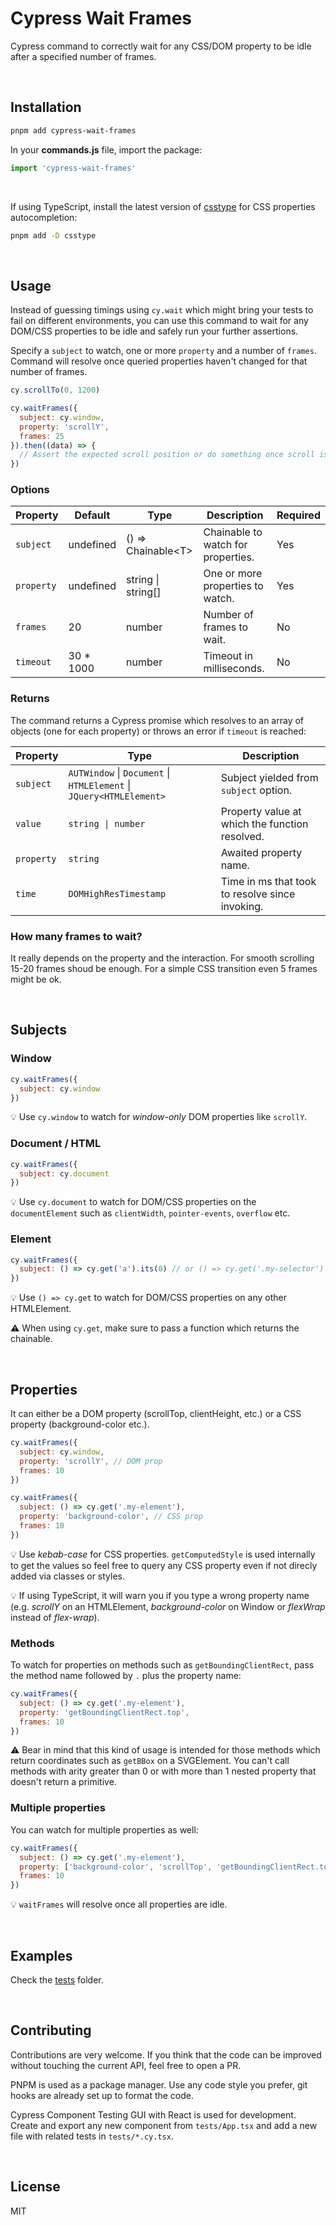 # Cypress Wait Frames

Cypress command to correctly wait for any CSS/DOM property to be idle after a specified number of frames.

<br />

## Installation

```bash
pnpm add cypress-wait-frames
```

In your **commands.js** file, import the package:

```js
import 'cypress-wait-frames'
```

<br />

If using TypeScript, install the latest version of [csstype](https://www.npmjs.com/package/csstype) for CSS properties autocompletion:

```bash
pnpm add -D csstype
```

<br />

## Usage

Instead of guessing timings using `cy.wait` which might bring your tests to fail on different environments, you can use this command to wait for any DOM/CSS properties to be idle and safely run your further assertions.

Specify a `subject` to watch, one or more `property` and a number of `frames`. Command will resolve once queried properties haven't changed for that number of frames.

```js
cy.scrollTo(0, 1200)

cy.waitFrames({
  subject: cy.window,
  property: 'scrollY',
  frames: 25
}).then((data) => {
  // Assert the expected scroll position or do something once scroll is idle
})
```

### Options

| Property   | Default    | Type                | Description                        | Required |
| ---------- | ---------- | ------------------- | ---------------------------------- | -------- |
| `subject`  | undefined  | () => Chainable\<T> | Chainable to watch for properties. | Yes      |
| `property` | undefined  | string \| string[]  | One or more properties to watch.   | Yes      |
| `frames`   | 20         | number              | Number of frames to wait.          | No       |
| `timeout`  | 30 \* 1000 | number              | Timeout in milliseconds.           | No       |

### Returns

The command returns a Cypress promise which resolves to an array of objects (one for each property) or throws an error if `timeout` is reached:

| Property   | Type                                                                | Description                                     |
| ---------- | ------------------------------------------------------------------- | ----------------------------------------------- |
| `subject`  | `AUTWindow` \| `Document` \| `HTMLElement` \| `JQuery<HTMLElement>` | Subject yielded from `subject` option.          |
| `value`    | `string \| number`                                                  | Property value at which the function resolved.  |
| `property` | `string`                                                            | Awaited property name.                          |
| `time`     | `DOMHighResTimestamp`                                               | Time in ms that took to resolve since invoking. |

### How many frames to wait?

It really depends on the property and the interaction. For smooth scrolling 15-20 frames shoud be enough. For a simple CSS transition even 5 frames might be ok.

<br />

## Subjects

### Window

```js
cy.waitFrames({
  subject: cy.window
})
```

:bulb: Use `cy.window` to watch for _window-only_ DOM properties like `scrollY`.

### Document / HTML

```js
cy.waitFrames({
  subject: cy.document
})
```

:bulb: Use `cy.document` to watch for DOM/CSS properties on the `documentElement` such as `clientWidth`, `pointer-events`, `overflow` etc.

### Element

```js
cy.waitFrames({
  subject: () => cy.get('a').its(0) // or () => cy.get('.my-selector')
})
```

:bulb: Use `() => cy.get` to watch for DOM/CSS properties on any other HTMLElement.

:warning: When using `cy.get`, make sure to pass a function which returns the chainable.

<br />

## Properties

It can either be a DOM property (scrollTop, clientHeight, etc.) or a CSS property (background-color etc.).

```js
cy.waitFrames({
  subject: cy.window,
  property: 'scrollY', // DOM prop
  frames: 10
})
```

```js
cy.waitFrames({
  subject: () => cy.get('.my-element'),
  property: 'background-color', // CSS prop
  frames: 10
})
```

:bulb: Use _kebab-case_ for CSS properties. `getComputedStyle` is used internally to get the values so feel free to query any CSS property even if not direcly added via classes or styles.

:bulb: If using TypeScript, it will warn you if you type a wrong property name (e.g. _scrollY_ on an HTMLElement, _background-color_ on Window or _flexWrap_ instead of _flex-wrap_).

### Methods

To watch for properties on methods such as `getBoundingClientRect`, pass the method name followed by `.` plus the property name:

```js
cy.waitFrames({
  subject: () => cy.get('.my-element'),
  property: 'getBoundingClientRect.top',
  frames: 10
})
```

:warning: Bear in mind that this kind of usage is intended for those methods which return coordinates such as `getBBox` on a SVGElement. You can't call methods with arity greater than 0 or with more than 1 nested property that doesn't return a primitive.

### Multiple properties

You can watch for multiple properties as well:

```js
cy.waitFrames({
  subject: () => cy.get('.my-element'),
  property: ['background-color', 'scrollTop', 'getBoundingClientRect.top'],
  frames: 10
})
```

:bulb: `waitFrames` will resolve once all properties are idle.

<br />

## Examples

Check the [tests](https://github.com/smastrom/cypress-wait-frames/tree/main/tests) folder.

<br />

## Contributing

Contributions are very welcome. If you think that the code can be improved without touching the current API, feel free to open a PR.

PNPM is used as a package manager. Use any code style you prefer, git hooks are already set up to format the code.

Cypress Component Testing GUI with React is used for development. Create and export any new component from `tests/App.tsx` and add a new file with related tests in `tests/*.cy.tsx`.

<br />

## License

MIT

